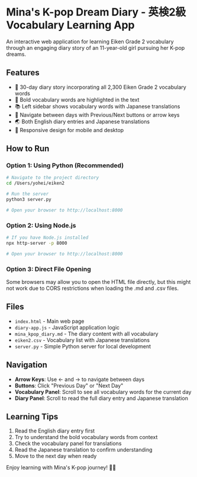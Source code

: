# Mina's K-pop Dream Diary - 英検2級 Vocabulary Learning App

An interactive web application for learning Eiken Grade 2 vocabulary through an engaging diary story of an 11-year-old girl pursuing her K-pop dreams.

## Features

- 📖 30-day diary story incorporating all 2,300 Eiken Grade 2 vocabulary words
- 🎯 Bold vocabulary words are highlighted in the text
- 📚 Left sidebar shows vocabulary words with Japanese translations
- 🔄 Navigate between days with Previous/Next buttons or arrow keys
- 🌏 Both English diary entries and Japanese translations
- 📱 Responsive design for mobile and desktop

## How to Run

### Option 1: Using Python (Recommended)
```bash
# Navigate to the project directory
cd /Users/yohei/eiken2

# Run the server
python3 server.py

# Open your browser to http://localhost:8000
```

### Option 2: Using Node.js
```bash
# If you have Node.js installed
npx http-server -p 8000

# Open your browser to http://localhost:8000
```

### Option 3: Direct File Opening
Some browsers may allow you to open the HTML file directly, but this might not work due to CORS restrictions when loading the .md and .csv files.

## Files

- `index.html` - Main web page
- `diary-app.js` - JavaScript application logic
- `mina_kpop_diary.md` - The diary content with all vocabulary
- `eiken2.csv` - Vocabulary list with Japanese translations
- `server.py` - Simple Python server for local development

## Navigation

- **Arrow Keys**: Use ← and → to navigate between days
- **Buttons**: Click "Previous Day" or "Next Day"
- **Vocabulary Panel**: Scroll to see all vocabulary words for the current day
- **Diary Panel**: Scroll to read the full diary entry and Japanese translation

## Learning Tips

1. Read the English diary entry first
2. Try to understand the bold vocabulary words from context
3. Check the vocabulary panel for translations
4. Read the Japanese translation to confirm understanding
5. Move to the next day when ready

Enjoy learning with Mina's K-pop journey! 🎤✨